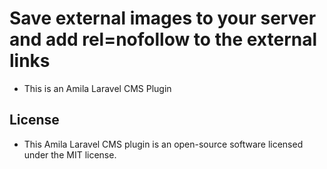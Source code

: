 # Save external images to your server and add rel=nofollow to the external links

-   This is an Amila Laravel CMS Plugin

## License

-   This Amila Laravel CMS plugin is an open-source software licensed under the MIT license.

